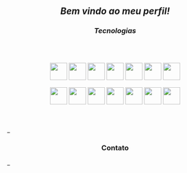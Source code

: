 _<h2 align="center">Bem vindo ao meu perfil!</h2>_

_<h3 align="center">Tecnologias</h3>_
<br><br>
<p align="center"><img src="https://cdn.jsdelivr.net/gh/devicons/devicon/icons/python/python-original.svg" width="40" />
<img src="https://devicon-website.vercel.app/api/django/plain.svg?color=%23007146" width="40">
<img src="https://devicon-website.vercel.app/api/flask/original.svg?color=%23FFFFFF" width="40">
<img src="https://devicon-website.vercel.app/api/mysql/plain.svg?color=%230087C1" width="40">
<img src="https://devicon-website.vercel.app/api/sqlite/original.svg" width="40">
<img src="https://devicon-website.vercel.app/api/postgresql/original.svg" width="40">
<img src="https://devicon-website.vercel.app/api/html5/original.svg" width="40"></p>
<p align="center"><img src="https://devicon-website.vercel.app/api/css3/original.svg" width="40">
<img src="https://devicon-website.vercel.app/api/bootstrap/original.svg" width="40">
<img src="https://devicon-website.vercel.app/api/git/original.svg" width="40">
<img src="https://devicon-website.vercel.app/api/github/original.svg?color=%23FFFFFF" width="40">
<img src="https://devicon-website.vercel.app/api/vscode/original.svg" width="40">
<img src="https://devicon-website.vercel.app/api/pycharm/original.svg" width="40">
<img src="https://devicon-website.vercel.app/api/pandas/original.svg?color=%23FFFFFF" width="40"></p>
<br><br>
_<h3 align="center">Contato</h3>_